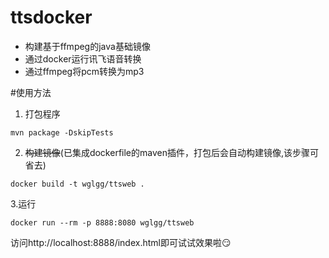 # ttsdocker

*   构建基于ffmpeg的java基础镜像
*   通过docker运行讯飞语音转换
*   通过ffmpeg将pcm转换为mp3

#使用方法
1.   打包程序

    mvn package -DskipTests

2.   <del>构建镜像</del>(已集成dockerfile的maven插件，打包后会自动构建镜像,该步骤可省去)

    docker build -t wglgg/ttsweb .

3.运行

    docker run --rm -p 8888:8080 wglgg/ttsweb
        
访问http://localhost:8888/index.html即可试试效果啦:smirk:


